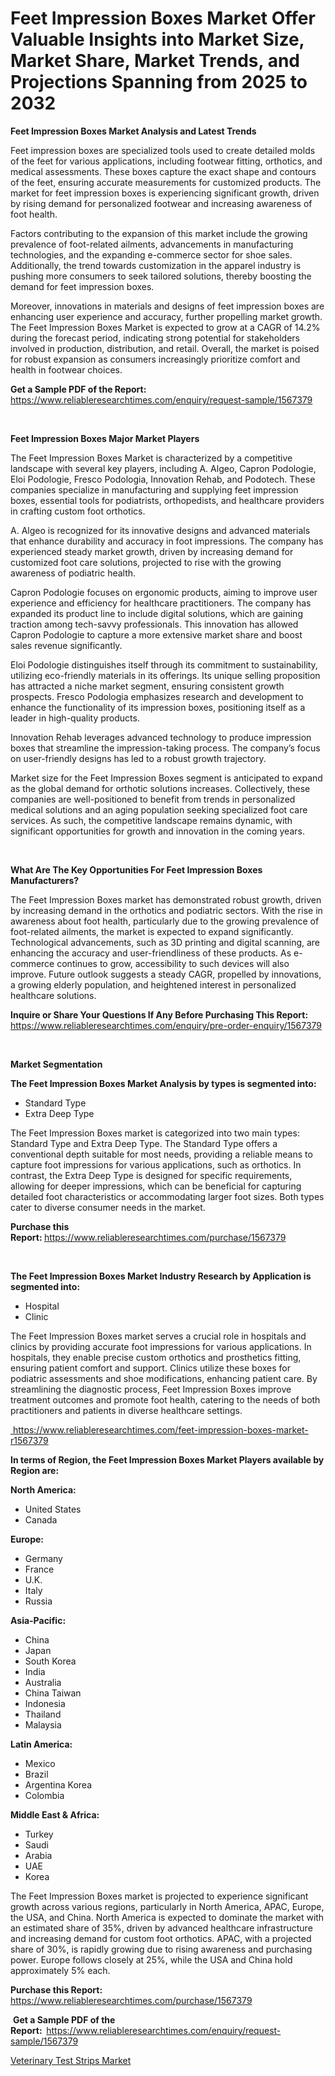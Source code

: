 <p><h1>Feet Impression Boxes Market Offer Valuable Insights into Market Size, Market Share, Market Trends, and Projections Spanning from 2025 to 2032</h1></p><p><strong>Feet Impression Boxes Market Analysis and Latest Trends</strong></p>
<p><p>Feet impression boxes are specialized tools used to create detailed molds of the feet for various applications, including footwear fitting, orthotics, and medical assessments. These boxes capture the exact shape and contours of the feet, ensuring accurate measurements for customized products. The market for feet impression boxes is experiencing significant growth, driven by rising demand for personalized footwear and increasing awareness of foot health. </p><p>Factors contributing to the expansion of this market include the growing prevalence of foot-related ailments, advancements in manufacturing technologies, and the expanding e-commerce sector for shoe sales. Additionally, the trend towards customization in the apparel industry is pushing more consumers to seek tailored solutions, thereby boosting the demand for feet impression boxes. </p><p>Moreover, innovations in materials and designs of feet impression boxes are enhancing user experience and accuracy, further propelling market growth. The Feet Impression Boxes Market is expected to grow at a CAGR of 14.2% during the forecast period, indicating strong potential for stakeholders involved in production, distribution, and retail. Overall, the market is poised for robust expansion as consumers increasingly prioritize comfort and health in footwear choices.</p></p>
<p><strong>Get a Sample PDF of the Report:&nbsp;</strong> <a href="https://www.reliableresearchtimes.com/enquiry/request-sample/1567379?utm_campaign=3267&utm_medium=2&utm_source=Github&utm_content=ia&utm_term=23032025&utm_id=feet-impression-boxes">https://www.reliableresearchtimes.com/enquiry/request-sample/1567379</a></p>
<p>&nbsp;</p>
<p><strong>Feet Impression Boxes Major Market Players</strong></p>
<p><p>The Feet Impression Boxes Market is characterized by a competitive landscape with several key players, including A. Algeo, Capron Podologie, Eloi Podologie, Fresco Podologia, Innovation Rehab, and Podotech. These companies specialize in manufacturing and supplying feet impression boxes, essential tools for podiatrists, orthopedists, and healthcare providers in crafting custom foot orthotics.</p><p>A. Algeo is recognized for its innovative designs and advanced materials that enhance durability and accuracy in foot impressions. The company has experienced steady market growth, driven by increasing demand for customized foot care solutions, projected to rise with the growing awareness of podiatric health.</p><p>Capron Podologie focuses on ergonomic products, aiming to improve user experience and efficiency for healthcare practitioners. The company has expanded its product line to include digital solutions, which are gaining traction among tech-savvy professionals. This innovation has allowed Capron Podologie to capture a more extensive market share and boost sales revenue significantly.</p><p>Eloi Podologie distinguishes itself through its commitment to sustainability, utilizing eco-friendly materials in its offerings. Its unique selling proposition has attracted a niche market segment, ensuring consistent growth prospects. Fresco Podologia emphasizes research and development to enhance the functionality of its impression boxes, positioning itself as a leader in high-quality products.</p><p>Innovation Rehab leverages advanced technology to produce impression boxes that streamline the impression-taking process. The company’s focus on user-friendly designs has led to a robust growth trajectory.</p><p>Market size for the Feet Impression Boxes segment is anticipated to expand as the global demand for orthotic solutions increases. Collectively, these companies are well-positioned to benefit from trends in personalized medical solutions and an aging population seeking specialized foot care services. As such, the competitive landscape remains dynamic, with significant opportunities for growth and innovation in the coming years.</p></p>
<p>&nbsp;</p>
<p><strong>What Are The Key Opportunities For Feet Impression Boxes Manufacturers?</strong></p>
<p><p>The Feet Impression Boxes market has demonstrated robust growth, driven by increasing demand in the orthotics and podiatric sectors. With the rise in awareness about foot health, particularly due to the growing prevalence of foot-related ailments, the market is expected to expand significantly. Technological advancements, such as 3D printing and digital scanning, are enhancing the accuracy and user-friendliness of these products. As e-commerce continues to grow, accessibility to such devices will also improve. Future outlook suggests a steady CAGR, propelled by innovations, a growing elderly population, and heightened interest in personalized healthcare solutions.</p></p>
<p><strong>Inquire or Share Your Questions If Any Before Purchasing This Report:</strong> <a href="https://www.reliableresearchtimes.com/enquiry/pre-order-enquiry/1567379?utm_campaign=3267&utm_medium=2&utm_source=Github&utm_content=ia&utm_term=23032025&utm_id=feet-impression-boxes">https://www.reliableresearchtimes.com/enquiry/pre-order-enquiry/1567379</a></p>
<p>&nbsp;</p>
<p><strong>Market Segmentation</strong></p>
<p><strong>The Feet Impression Boxes Market Analysis by types is segmented into:</strong></p>
<p><ul><li>Standard Type</li><li>Extra Deep Type</li></ul></p>
<p><p>The Feet Impression Boxes market is categorized into two main types: Standard Type and Extra Deep Type. The Standard Type offers a conventional depth suitable for most needs, providing a reliable means to capture foot impressions for various applications, such as orthotics. In contrast, the Extra Deep Type is designed for specific requirements, allowing for deeper impressions, which can be beneficial for capturing detailed foot characteristics or accommodating larger foot sizes. Both types cater to diverse consumer needs in the market.</p></p>
<p><strong>Purchase this Report:&nbsp;</strong><a href="https://www.reliableresearchtimes.com/purchase/1567379?utm_campaign=3267&utm_medium=2&utm_source=Github&utm_content=ia&utm_term=23032025&utm_id=feet-impression-boxes">https://www.reliableresearchtimes.com/purchase/1567379</a></p>
<p>&nbsp;</p>
<p><strong>The Feet Impression Boxes Market Industry Research by Application is segmented into:</strong></p>
<p><ul><li>Hospital</li><li>Clinic</li></ul></p>
<p><p>The Feet Impression Boxes market serves a crucial role in hospitals and clinics by providing accurate foot impressions for various applications. In hospitals, they enable precise custom orthotics and prosthetics fitting, ensuring patient comfort and support. Clinics utilize these boxes for podiatric assessments and shoe modifications, enhancing patient care. By streamlining the diagnostic process, Feet Impression Boxes improve treatment outcomes and promote foot health, catering to the needs of both practitioners and patients in diverse healthcare settings.</p></p>
<p><a href="https://www.reliableresearchtimes.com/feet-impression-boxes-market-r1567379?utm_campaign=3267&utm_medium=2&utm_source=Github&utm_content=ia&utm_term=23032025&utm_id=feet-impression-boxes">&nbsp;https://www.reliableresearchtimes.com/feet-impression-boxes-market-r1567379</a></p>
<p><strong>In terms of Region, the Feet Impression Boxes Market Players available by Region are:</strong></p>
<p>
    <p> <strong> North America: </strong>
        <ul>
            <li>United States</li>
            <li>Canada</li>
        </ul>
        </p> 
    <p> <strong> Europe: </strong>
        <ul>
            <li>Germany</li>
            <li>France</li>
            <li>U.K.</li>
            <li>Italy</li>
            <li>Russia</li>
        </ul>
        </p> 
    <p> <strong> Asia-Pacific: </strong>
        <ul>
            <li>China</li>
            <li>Japan</li>
            <li>South Korea</li>
            <li>India</li>
            <li>Australia</li>
            <li>China Taiwan</li>
            <li>Indonesia</li>
            <li>Thailand</li>
            <li>Malaysia</li>
        </ul>
        </p> 
    <p> <strong> Latin America: </strong>
        <ul>
            <li>Mexico</li>
            <li>Brazil</li>
            <li>Argentina Korea</li>
            <li>Colombia</li>
        </ul>
        </p> 
    <p> <strong> Middle East & Africa: </strong>
        <ul>
            <li>Turkey</li>
            <li>Saudi</li>
            <li>Arabia</li>
            <li>UAE</li>
            <li>Korea</li>
        </ul>
    </p>
    </p>
<p><p>The Feet Impression Boxes market is projected to experience significant growth across various regions, particularly in North America, APAC, Europe, the USA, and China. North America is expected to dominate the market with an estimated share of 35%, driven by advanced healthcare infrastructure and increasing demand for custom foot orthotics. APAC, with a projected share of 30%, is rapidly growing due to rising awareness and purchasing power. Europe follows closely at 25%, while the USA and China hold approximately 5% each.</p></p>
<p><strong>Purchase this Report: </strong><a href="https://www.reliableresearchtimes.com/purchase/1567379?utm_campaign=3267&utm_medium=2&utm_source=Github&utm_content=ia&utm_term=23032025&utm_id=feet-impression-boxes">https://www.reliableresearchtimes.com/purchase/1567379</a></p>
<p>&nbsp;<strong>Get a Sample PDF of the Report:&nbsp;&nbsp;</strong><a href="https://www.reliableresearchtimes.com/enquiry/request-sample/1567379?utm_campaign=3267&utm_medium=2&utm_source=Github&utm_content=ia&utm_term=23032025&utm_id=feet-impression-boxes">https://www.reliableresearchtimes.com/enquiry/request-sample/1567379</a></p>
<p><strong></strong></p>
<p><p><a href="https://github.com/boyertrull4r/Market-Research-Report-List-1/blob/main/veterinary-test-strips-market.md?utm_campaign=3267&utm_medium=2&utm_source=Github&utm_content=ia&utm_term=23032025&utm_id=feet-impression-boxes">Veterinary Test Strips Market</a></p></p>